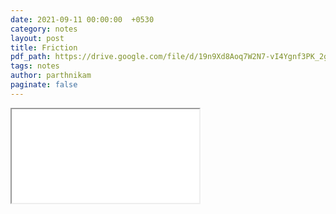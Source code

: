 ```yaml
---
date: 2021-09-11 00:00:00  +0530
category: notes
layout: post
title: Friction
pdf_path: https://drive.google.com/file/d/19n9Xd8Aoq7W2N7-vI4Ygnf3PK_2gJuaE/preview?usp=sharing
tags: notes
author: parthnikam
paginate: false
---
```


<iframe class="embed-pdf" src="{{ page.pdf_path }}#toolbar=0" seamless="seamless" scrolling="no" style="overflow:hidden"></iframe>
